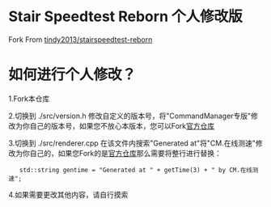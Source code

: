 # Stair Speedtest Reborn 个人修改版
Fork From [tindy2013/stairspeedtest-reborn](https://github.com/tindy2013/stairspeedtest-reborn)

# 如何进行个人修改？
1.Fork本仓库

2.切换到 ./src/version.h 修改自定义的版本号，将"CommandManager专版"修改为你自己的版本号，如果您不放心本版本，您可以Fork[官方仓库](https://github.com/tindy2013/stairspeedtest-reborn)

3.切换到 ./src/renderer.cpp 在该文件内搜索"Generated at"将"CM.在线测速"修改为你自己的，如果您Fork的是[官方仓库](https://github.com/tindy2013/stairspeedtest-reborn)那么需要将整行进行替换： 
```
   std::string gentime = "Generated at " + getTime(3) + " by CM.在线测速";
```
4.如果需要更改其他内容，请自行摸索
